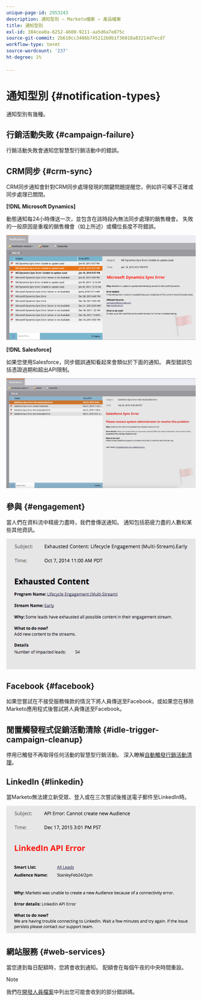 ```yaml
---
unique-page-id: 2953243
description: 通知型別 — Marketo檔案 — 產品檔案
title: 通知型別
exl-id: 384cea0a-6252-4600-9211-aa5d6a7e875c
source-git-commit: 2b610cc3486b745212b0b1f36018a83214d7ecd7
workflow-type: tm+mt
source-wordcount: '237'
ht-degree: 1%

---
```


# 通知型別 {#notification-types}

通知型別有幾種。

## 行銷活動失敗  {#campaign-failure}

行銷活動失敗會通知您智慧型行銷活動中的錯誤。

## CRM同步 {#crm-sync}

CRM同步通知會針對CRM同步處理發現的關鍵問題提醒您，例如許可權不正確或同步處理已關閉。

**[!DNL Microsoft Dynamics]**

動態通知每24小時傳送一次，並包含在該時段內無法同步處理的銷售機會。 失敗的一般原因是重複的銷售機會（如上所述）或欄位長度不符錯誤。

![](assets/image2016-1-20-11-3a19-3a58.png)

**[!DNL Salesforce]**

如果您使用Salesforce，同步錯誤通知看起來會類似於下面的通知。 典型錯誤包括憑證過期和超出API限制。

![](assets/salesforcesyncerror.png)

## 參與 {#engagement}

當人們在資料流中精疲力盡時，我們會傳送通知。 通知包括筋疲力盡的人數和某些其他資訊。

![](assets/image2014-10-14-10-3a57-3a9.png)

## Facebook {#facebook}

如果您嘗試在不接受服務條款的情況下將人員傳送至Facebook，或如果您在移除Marketo應用程式後嘗試將人員傳送至Facebook。

## 閒置觸發程式促銷活動清除 {#idle-trigger-campaign-cleanup}

停用已觸發不再取得任何活動的智慧型行銷活動。 深入瞭解[自動觸發行銷活動清理](/help/marketo/product-docs/core-marketo-concepts/smart-campaigns/using-smart-campaigns/automatic-trigger-campaign-cleanup.md)。

## LinkedIn {#linkedin}

當Marketo無法建立新受眾、登入或在三次嘗試後推送電子郵件至LinkedIn時。

![](assets/linkedin.png)

## 網站服務 {#web-services}

當您達到每日配額時，您將會收到通知。 配額會在每個午夜的中央時間重設。

>[!NOTE]
>
>我們在[開發人員檔案](https://experienceleague.adobe.com/en/docs/marketo-developer/marketo/rest/error-codes)中列出您可能會收到的部分錯誤碼。
